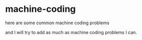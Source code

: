 # machine-coding

here are some common machine coding problems

and I will try to add as much as machine coding problems I can.

